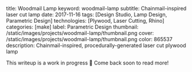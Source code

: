 title: Woodmail Lamp
keyword: woodmail-lamp
subtitle: Chainmail-inspired laser cut lamp
date: 2017-11-16
tags: [Design Studio, Lamp Design, Parametric Design]
technologies: [Plywood, Laser Cutting, Rhino]
categories: [make]
label: Parametric Design
thumbnail: /static/images/projects/woodmail-lamp/thumbnail.png
cover: /static/images/projects/woodmail-lamp/thumbnail.png
color: 865537
description: Chainmail-inspired, procedurally-generated laser cut plywood lamp

This writeup is a work in progress 🙊 Come back soon to read more!